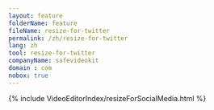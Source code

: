```yaml
---
layout: feature
folderName: feature
fileName: resize-for-twitter
permalink: /zh/resize-for-twitter
lang: zh
tool: resize-for-twitter
companyName: safevideokit
domain : com
nobox: true
---
```


{% include VideoEditorIndex/resizeForSocialMedia.html %}

   